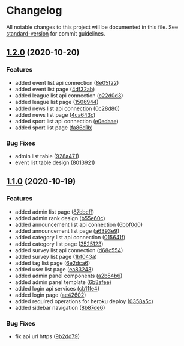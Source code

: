 # Changelog

All notable changes to this project will be documented in this file. See [standard-version](https://github.com/conventional-changelog/standard-version) for commit guidelines.

## [1.2.0](https://github.com/AyberkCakar/Dailyathon-Web/compare/v0.0.0...v1.2.0) (2020-10-20)


### Features

* added event list api connection ([8e05f22](https://github.com/AyberkCakar/Dailyathon-Web/commit/8e05f22ccad56f0c82131c0fefdff727d39809c6))
* added event list page ([4df32ab](https://github.com/AyberkCakar/Dailyathon-Web/commit/4df32ab99d8202f11a4ec1590e8e9ccc90b22ebb))
* added league list api connection ([c22d0d3](https://github.com/AyberkCakar/Dailyathon-Web/commit/c22d0d3c65643b075fa9d18798ba3515b3bc83ea))
* added league list page ([1506944](https://github.com/AyberkCakar/Dailyathon-Web/commit/1506944db4c0fedad39607fffbbeefff18b0154a))
* added news list api connection ([0c28d80](https://github.com/AyberkCakar/Dailyathon-Web/commit/0c28d80ae67145fd157c02377d1ca94e9f73ac33))
* added news list page ([4ca643c](https://github.com/AyberkCakar/Dailyathon-Web/commit/4ca643cbd9a75590299847d95446e366aef24718))
* added sport list api connection ([e0edaae](https://github.com/AyberkCakar/Dailyathon-Web/commit/e0edaae3e67133774f42a6825687bbdd6e722d3a))
* added sport list page ([fa86d1b](https://github.com/AyberkCakar/Dailyathon-Web/commit/fa86d1b24f98639531425d396f0a8212d9a48f82))


### Bug Fixes

* admin list table ([928a471](https://github.com/AyberkCakar/Dailyathon-Web/commit/928a471859f440341fe49bc8eba6b5e3704d8f95))
* event list table design ([8013921](https://github.com/AyberkCakar/Dailyathon-Web/commit/8013921a3b6648266ddfd82675f1b02f93eeeb2d))

## [1.1.0](https://github.com/AyberkCakar/Dailyathon-Web/compare/v1.0.0...v1.1.0) (2020-10-19)


### Features

* added admin list page ([87ebcff](https://github.com/AyberkCakar/Dailyathon-Web/commit/87ebcff0ca3cf1f317348cd35ea488d7deec4d27))
* added admin rank design ([b55e60c](https://github.com/AyberkCakar/Dailyathon-Web/commit/b55e60ce9f1570fe5d9f5c41648ca34322b9b8cc))
* added announcement list api connection ([6bbf0d0](https://github.com/AyberkCakar/Dailyathon-Web/commit/6bbf0d02d066a0f2ec1727512d0dc08bdd3fd208))
* added announcement list page ([a6393e9](https://github.com/AyberkCakar/Dailyathon-Web/commit/a6393e9036b32228c81a9c8a4ca8bdc9e5ee814d))
* added category list api connection ([015641f](https://github.com/AyberkCakar/Dailyathon-Web/commit/015641f930a22c760d478b3a6b5e3d99f254e8a9))
* added category list page ([3525123](https://github.com/AyberkCakar/Dailyathon-Web/commit/352512333fd8a7c1c63a7c7ba3181464e910dd85))
* added survey list api connection ([d68c554](https://github.com/AyberkCakar/Dailyathon-Web/commit/d68c55437e80f03e2e5c98b2a8aa5ceb5cd3f4b0))
* added survey list page ([1bf043a](https://github.com/AyberkCakar/Dailyathon-Web/commit/1bf043aae71a745da5952a742aa4164b0bd618c8))
* added tag list page ([6e2dca6](https://github.com/AyberkCakar/Dailyathon-Web/commit/6e2dca623a0fec28c1a9029d6ee23b8144e37cf8))
* added user list page ([ea83243](https://github.com/AyberkCakar/Dailyathon-Web/commit/ea83243f53a618eb6e780fc1b0550b5877b7a715))
* added admin panel components ([a2b54b6](https://github.com/AyberkCakar/Dailyathon-Web/commit/a2b54b6af5c76b9881ac25f9c2b687852d0b49ab))
* added admin panel template ([6b8afee](https://github.com/AyberkCakar/Dailyathon-Web/commit/6b8afee87618d1ba705b018fdf360c88eb816c47))
* added login api services ([cb11fe4](https://github.com/AyberkCakar/Dailyathon-Web/commit/cb11fe44d5421b188190731dfe7fbec3950d256b))
* added login page ([ae42602](https://github.com/AyberkCakar/Dailyathon-Web/commit/ae426023c433ed5cee42b56167c5fab4600eb317))
* added required operations for heroku deploy ([0358a5c](https://github.com/AyberkCakar/Dailyathon-Web/commit/0358a5c6868069394c702fff78b3c2527127fd87))
* added sidebar navigation ([8b87de6](https://github.com/AyberkCakar/Dailyathon-Web/commit/8b87de6ad4839f8436c715f059137e14c60765eb))

### Bug Fixes

* fix api url https ([9b2dd79](https://github.com/AyberkCakar/Dailyathon-Web/commit/9b2dd79f36f0bc9ed1d91822b7181a0342d34e64))